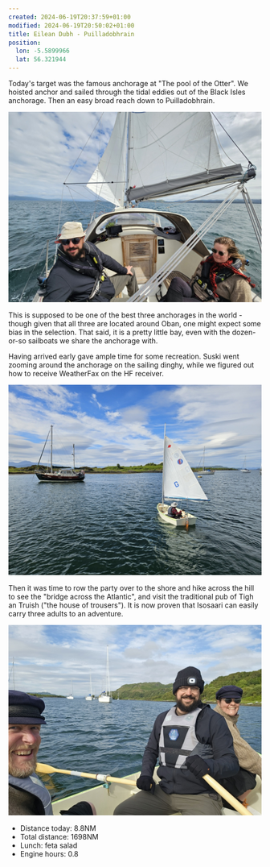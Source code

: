 ```yaml
---
created: 2024-06-19T20:37:59+01:00
modified: 2024-06-19T20:50:02+01:00
title: Eilean Dubh - Puilladobhrain
position:
  lon: -5.5899966
  lat: 56.321944
---
```


Today's target was the famous anchorage at "The pool of the Otter". We hoisted anchor and sailed through the tidal eddies out of the Black Isles anchorage. Then an easy broad reach down to Puilladobhrain.

![Image](../2024/13dd5a9fc823f65e80a508860bb1eff7.jpg) 

This is supposed to be one of the best three anchorages in the world - though given that all three are located around Oban, one might expect some bias in the selection. That said, it is a pretty little bay, even with the dozen-or-so sailboats we share the anchorage with.

Having arrived early gave ample time for some recreation. Suski went zooming around the anchorage on the sailing dinghy, while we figured out how to receive WeatherFax on the HF receiver. 

![Image](../2024/74d55fde34f24aff3d5c2532582df732.jpg) 

Then it was time to row the party over to the shore and hike across the hill to see the "bridge across the Atlantic", and visit the traditional pub of Tigh an Truish ("the house of trousers"). It is now proven that Isosaari can easily carry three adults to an adventure. 

![Image](../2024/3dc9f4755f59d3a4f20bd3d5f4c382cb.jpg) 

* Distance today: 8.8NM
* Total distance: 1698NM
* Lunch: feta salad
* Engine hours: 0.8
